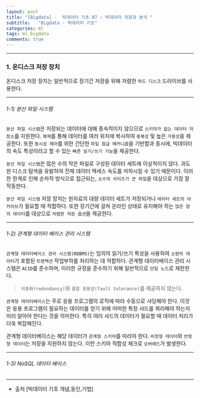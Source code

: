 ```yaml
---
layout: post
title: "[Bigdata] -  빅데이터 기초 07 : 빅데이터 저장과 분석 "
subtitle:   "Bigdata - 빅데이터 기초"
categories: ml
tags: ml bigdata
comments: true
---
```




---

### 1. 온디스크 저장 장치

온디스크 저장 장치는 일반적으로 장기간 저장을 위해 저렴한 `하드 디스크` 드라이브를 사용한다. 

---

###### 1-1) 분산 파일 시스템

`분산 파일 시스템`은 저장되는 데이터에 대해 종속적이지 않으므로 `스키마가 없는 데이터 저장소`를 지원한다.
`복제`를 통해 데이터를 여러 위치에 복사하여 `중복성` 및 높은 `가용성`을 제공한다. 또한 `동시성 제어`를 위한 간단한 `파일 잠금 메커니즘`을 기반함과 동시에, 빅데이터의 속도 특성이라고 할 수 있는 `빠른 읽기/쓰기 기능`을 제공한다.

`분산 파일 시스템`은 많은 수의 작은 파일로 구성된 데이터 세트에 이상적이지 않다. 과도한 디스크 탐색을 유발하여 전체 데이터 액세스 속도를 저하시킬 수 있기 때문이다. 이러한 한계로 인해 순차적 방식으로 접근되는, `소수의 사이즈가 큰 파일`을 대상으로 가장 잘 작동한다.

`분산 파일 시스템` 저장 장치는 원자료의 대량 데이터 세트가 저장되거나 `데이터 세트의 아카이브`가 필요할 때 적합하다. 또한 장기간에 걸쳐 온라인 상태로 유지해야 하는 `많은 양의 데이터`를 대상으로 `저렴한 저장 옵션`을 제공한다.

---

###### 1-2) 관계형 데이터 베이스 관리 시스템

`관계형 데이터베이스 관리 시스템(RDBMS)`는 임의의 읽기/쓰기 특성을 사용하여 `소량의 데이터`가 포함된 `트랜잭션` 작업부하를 처리하는 데 적합하다. 관계형 데이터베이스 관리 시스템은 `ACID`를 준수하며, 이러한 규정을 준수하기 위해 일반적으로 `단일 노드`로 제한한다. 

> `이중화(redundancy)`와 `결함 포용성(fault tolerance)`를 제공하지 않는다.

`관계형 데이터베이스`는 주로 응용 프로그램의 로직에 따라 수동으로 샤딩해야 한다. 이것은 응용 프로그램이 필요하는 데이터를 얻기 위해 어떠한 특정 샤드를 쿼리해야 하는지 미리 알아야 한다는 것을 의미한다. 특히 여러 샤드의 데이터가 필요할 때 데이터 처리가 더욱 복잡해진다.

관계형 데이터베이스는 해당 데이터가 `관계형 스키마`를 따라야 한다. `비정형 데이터`와 `반정형 데이터`는 저장을 지원하지 않는다. 이런 스키마 적합성 체크로 `오버헤드`가 발생한다. 

---

###### 1-3) NoSQL 데이터 베이스

---

- 출처 [빅데이터 기초 개념,동인,기법]

